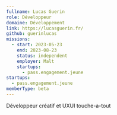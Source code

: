 ```yaml
---
fullname: Lucas Guerin
role: Développeur
domaine: Développement
link: https://lucasguerin.fr/
github: guerinlucas
missions:
  - start: 2023-05-23
    end: 2023-08-23
    status: independent
    employer: Malt
    startups:
      - pass.engagement.jeune
startups:
  - pass.engagement.jeune
memberType: beta
---
```

Développeur créatif et UXUI touche-a-tout